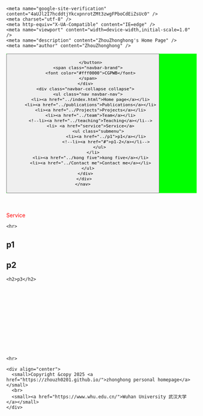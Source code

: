 <html>
<head>
  <meta name="google-site-verification" content="4aUJl2I7hcddtjYkcxpnrotZMt3zwgFPboCdEiZsUc0" />
  <meta charset="utf-8">
  <meta name="author" content="personal homepage">
  <meta name="viewport" content="width=device-width, initial-scale=1.0">
  <meta http-equiv="content-type" content="text/html;charset=utf-8" />
  <!--***************-->
  
 <!--title>ZhouZhonghong's .......  </title-->
    <meta name="google-site-verification" content="4aUJl2I7hcddtjYkcxpnrotZMt3zwgFPboCdEiZsUc0" />
    <meta charset="utf-8" />
    <meta http-equiv="X-UA-Compatible" content="IE=edge" />
    <meta name="viewport" content="width=device-width,initial-scale=1.0" />
    <meta name="description" content="ZhouZhonghong's Home Page" />
    <meta name="author" content="ZhouZhonghong" />
 <link rel="shortcut icon" href="favicon.ico" />
 <link href="https://fonts.googleapis.com/css?family=Lato:300,400,300italic,400italic" rel="stylesheet" type="text/css" />
    <link href="https://fonts.googleapis.com/css?family=Montserrat:400,700" rel="stylesheet" type="text/css" />

 <link href="https://apps.bdimg.com/libs/bootstrap/3.3.4/css/bootstrap.min.css" rel="stylesheet" />

  <link href="https://apps.bdimg.com/libs/fontawesome/4.2.0/css/font-awesome.min.css" rel="stylesheet" />

 <link id="theme-style" rel="stylesheet" href="styles.min.css" />
 <title>zhouzhonghong - Wuhan University</title>

  <link href="static/bootstrap/css/bootstrap.css" rel="stylesheet" />
  <link href="static/xin.css" rel="stylesheet" />




 <link rel="stylesheet" href="../static/pixyll.css" type="text/css" />
</head>
 <!--title>Homepage-ZhouZhonghong's Home Page,  ....... </title-->
<body>
 <!-- ******HEADER****** -->

 

  <title>Service</title>

  <link href="../static/bootstrap/css/bootstrap.css" rel="stylesheet">
  <link href="../static/xin.css" rel="stylesheet">


<!--/head-->

<body>

  <nav class="navbar navbar-inverse navbar-fixed-top">
     <nav style="background-color:#00ff00;hieght:80px;">
      <div class="container">
        <div class="navbar-header">
          <button type="button" class="navbar-toggle" data-toggle="collapse" data-target=".navbar-collapse">
          <span class="icon-bar"></span>
          <span class="icon-bar"></span>
          <span class="icon-bar"></span>

          </button>
        <span class="navbar-brand">
          <font color="#fff0000">CGPWB</font>
        </span>
      </div>
      <div class="navbar-collapse collapse">
        <ul class="nav navbar-nav">
          <li><a href="../index.html">Home page</a></li>
          <li><a href="../publications">Publications</a></li>
          <li><a href="../Projects">Projects</a></li>
          <li><a href="../team">Team</a></li>
          <!--li><a href="../teaching">Teaching</a></li-->
          <li> <a href="service">Service</a>
                <ul class="submenu">
                      <li><a href="../p1">p1</a></li>
                      <!--li><a href="#">p1-2</a></li-->
                 </ul>
            </li>
          <li><a href="../kong five">kong five</a></li>
          <li><a href="../Contact me">Contact me</a></li>
        </ul>
      </div>
     </div>
    </nav>
  </nav>
  <div class="container" style="margin-top: 50px;">
        <span class="navbar-brand">
          <font color="#fff0000">Service</font>
        </span>
    
    <hr> 



    
  <h2>p1</h2>




   <h2>p2</h2>





    <h2>p3</h2>












    
   
    <hr> 
 
    <div align="center">
      <small>Copyright &copy 2025 <a href="https://zhouzh0201.github.io/">zhonghong personal homepage</a></small>
      <br>
      <small><a href="https://www.whu.edu.cn/">Wuhan University 武汉大学</a></small>
    </div>
   </div>
</body> 
<script src="../static/jquery.js"></script>
<script src="../static/bootstrap/js/bootstrap.js"></script>

<!--/html--> 
